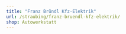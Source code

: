 ```yaml
---
title: "Franz Bründl Kfz-Elektrik"
url: /straubing/franz-bruendl-kfz-elektrik/
shop: Autowerkstatt
---
```


